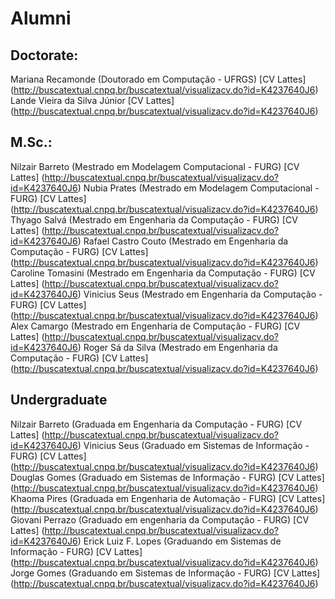 # Alumni

## Doctorate:

Mariana Recamonde (Doutorado em Computação - UFRGS) [CV Lattes] (http://buscatextual.cnpq.br/buscatextual/visualizacv.do?id=K4237640J6)
Lande Vieira da Silva Júnior [CV Lattes] (http://buscatextual.cnpq.br/buscatextual/visualizacv.do?id=K4237640J6)
 

## M.Sc.:

Nilzair Barreto (Mestrado em Modelagem Computacional - FURG) [CV Lattes] (http://buscatextual.cnpq.br/buscatextual/visualizacv.do?id=K4237640J6)
Nubia Prates (Mestrado em Modelagem Computacional - FURG) [CV Lattes] (http://buscatextual.cnpq.br/buscatextual/visualizacv.do?id=K4237640J6)
Thyago Salvá (Mestrado em Engenharia da Computação - FURG) [CV Lattes] (http://buscatextual.cnpq.br/buscatextual/visualizacv.do?id=K4237640J6)
Rafael Castro Couto (Mestrado em Engenharia da Computação - FURG) [CV Lattes] (http://buscatextual.cnpq.br/buscatextual/visualizacv.do?id=K4237640J6)
Caroline Tomasini (Mestrado em Engenharia da Computação - FURG) [CV Lattes] (http://buscatextual.cnpq.br/buscatextual/visualizacv.do?id=K4237640J6)
Vinicius Seus (Mestrado em Engenharia da Computação - FURG) [CV Lattes] (http://buscatextual.cnpq.br/buscatextual/visualizacv.do?id=K4237640J6)
Alex Camargo (Mestrado em Engenharia de Computação - FURG) [CV Lattes] (http://buscatextual.cnpq.br/buscatextual/visualizacv.do?id=K4237640J6)
Roger Sá da Silva (Mestrado em Engenharia da Computação - FURG) [CV Lattes] (http://buscatextual.cnpq.br/buscatextual/visualizacv.do?id=K4237640J6)
 

## Undergraduate

Nilzair Barreto (Graduada em Engenharia da Computação - FURG) [CV Lattes] (http://buscatextual.cnpq.br/buscatextual/visualizacv.do?id=K4237640J6)
Vinicius Seus (Graduado em Sistemas de Informação - FURG) [CV Lattes] (http://buscatextual.cnpq.br/buscatextual/visualizacv.do?id=K4237640J6)
Douglas Gomes (Graduado em Sistemas de Informação - FURG) [CV Lattes] (http://buscatextual.cnpq.br/buscatextual/visualizacv.do?id=K4237640J6)
Khaoma Pires (Graduada em Engenharia de Automação - FURG) [CV Lattes] (http://buscatextual.cnpq.br/buscatextual/visualizacv.do?id=K4237640J6)
Giovani Perrazo (Graduado em engenharia da Computação - FURG) [CV Lattes] (http://buscatextual.cnpq.br/buscatextual/visualizacv.do?id=K4237640J6)
Erick Luiz F. Lopes (Graduando em Sistemas de Informação - FURG) [CV Lattes] (http://buscatextual.cnpq.br/buscatextual/visualizacv.do?id=K4237640J6)
Jorge Gomes (Graduando em Sistemas de Informação - FURG) [CV Lattes] (http://buscatextual.cnpq.br/buscatextual/visualizacv.do?id=K4237640J6)
